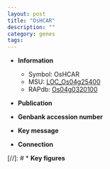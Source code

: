 ```yaml
---
layout: post
title: "OsHCAR"
description: ""
category: genes
tags: 
---
```


* **Information**  
    + Symbol: OsHCAR  
    + MSU: [LOC_Os04g25400](http://rice.uga.edu/cgi-bin/ORF_infopage.cgi?orf=LOC_Os04g25400)  
    + RAPdb: [Os04g0320100](http://rapdb.dna.affrc.go.jp/viewer/gbrowse_details/irgsp1?name=Os04g0320100)  

* **Publication**  

* **Genbank accession number**  

* **Key message**  

* **Connection**  

[//]: # * **Key figures**  


